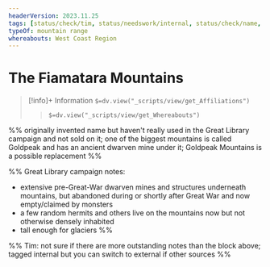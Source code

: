 ```yaml
---
headerVersion: 2023.11.25
tags: [status/check/tim, status/needswork/internal, status/check/name, place]
typeOf: mountain range
whereabouts: West Coast Region
---
```

# The Fiamatara Mountains
>[!info]+ Information
> `$=dv.view("_scripts/view/get_Affiliations")`
>> `$=dv.view("_scripts/view/get_Whereabouts")`

%% originally invented name but haven't really used in the Great Library campaign and not sold on it; one of the biggest mountains is called Goldpeak and has an ancient dwarven mine under it; Goldpeak Mountains is a possible replacement %%

%% Great Library campaign notes:
- extensive pre-Great-War dwarven mines and structures underneath mountains, but abandoned during or shortly after Great War and now empty/claimed by monsters
- a few random hermits and others live on the mountains now but not otherwise densely inhabited
- tall enough for glaciers
%%

%% Tim: not sure if there are more outstanding notes than the block above; tagged internal but you can switch to external if other sources %%

